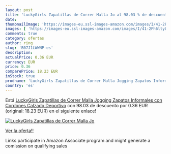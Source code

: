 ```yaml
---
layout: post
title: 'LuckyGirls Zapatillas de Correr Malla Jo al 98.03 % de descuento'
date: 
thumbnailImage: 'https://images-eu.ssl-images-amazon.com/images/I/41-2Ph6ltyL._SL200_.jpg'
images: [ 'https://images-eu.ssl-images-amazon.com/images/I/41-2Ph6ltyL._SL200_.jpg' ]
comments: true
category: ofertas
author: ring
slug: 'B07J1LWWNP-es'
description:
actualPrice: 0.36 EUR
currency: EUR
price: 0.36
comparePrice: 18.23 EUR
inStock: true
prodname: 'LuckyGirls Zapatillas de Correr Malla Jogging Zapatos Informales con Cordones Calzado Deportivo'
country: 'es'
---
```


Está [LuckyGirls Zapatillas de Correr Malla Jogging Zapatos Informales con Cordones Calzado Deportivo](https://www.amazon.es/dp/B07J1LWWNP/?tag=tolees-21) con 98.03 de descuento por 0.36 EUR (original: 18.23 EUR) en el siguiente enlace!

[![LuckyGirls Zapatillas de Correr Malla Jo](https://images-eu.ssl-images-amazon.com/images/I/41-2Ph6ltyL._SL200_.jpg)](https://www.amazon.es/dp/B07J1LWWNP/?tag=tolees-21)

[Ver la oferta!!](https://www.amazon.es/dp/B07J1LWWNP/?tag=tolees-21)

Links participate in Amazon Associate program and might generate a comission on qualifying sales


